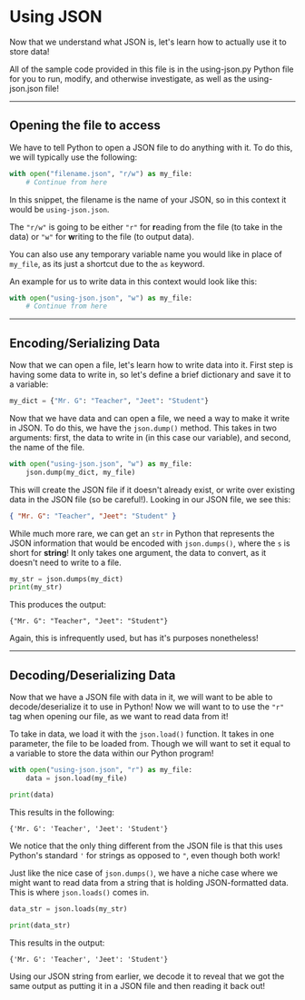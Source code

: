 # Using JSON

Now that we understand what JSON is, let's learn how to actually use it to store data!

All of the sample code provided in this file is in the using-json.py Python file for you to run, modify, and otherwise investigate, as well as the using-json.json file!

---

## Opening the file to access

We have to tell Python to open a JSON file to do anything with it. To do this, we will typically use the following:

```python
with open("filename.json", "r/w") as my_file:
    # Continue from here
```

In this snippet, the filename is the name of your JSON, so in this context it would be `using-json.json`.

The `"r/w"` is going to be either `"r"` for **r**eading from the file (to take in the data) or `"w"` for **w**riting to the file (to output data).

You can also use any temporary variable name you would like in place of `my_file`, as its just a shortcut due to the `as` keyword.

An example for us to write data in this context would look like this:

```python
with open("using-json.json", "w") as my_file:
    # Continue from here
```

---

## Encoding/Serializing Data

Now that we can open a file, let's learn how to write data into it. First step is having some data to write in, so let's define a brief dictionary and save it to a variable:

```python
my_dict = {"Mr. G": "Teacher", "Jeet": "Student"}
```

Now that we have data and can open a file, we need a way to make it write in JSON. To do this, we have the `json.dump()` method. This takes in two arguments: first, the data to write in (in this case our variable), and second, the name of the file.

```python
with open("using-json.json", "w") as my_file:
    json.dump(my_dict, my_file)
```

This will create the JSON file if it doesn't already exist, or write over existing data in the JSON file (so be careful!). Looking in our JSON file, we see this:

```json
{ "Mr. G": "Teacher", "Jeet": "Student" }
```

While much more rare, we can get an `str` in Python that represents the JSON information that would be encoded with `json.dumps()`, where the `s` is short for **string**! It only takes one argument, the data to convert, as it doesn't need to write to a file.

```python
my_str = json.dumps(my_dict)
print(my_str)
```

This produces the output:

```
{"Mr. G": "Teacher", "Jeet": "Student"}
```

Again, this is infrequently used, but has it's purposes nonetheless!

---

## Decoding/Deserializing Data

Now that we have a JSON file with data in it, we will want to be able to decode/deserialize it to use in Python! Now we will want to to use the `"r"` tag when opening our file, as we want to read data from it!

To take in data, we load it with the `json.load()` function. It takes in one parameter, the file to be loaded from. Though we will want to set it equal to a variable to store the data within our Python program!

```python
with open("using-json.json", "r") as my_file:
    data = json.load(my_file)

print(data)
```

This results in the following:

```
{'Mr. G': 'Teacher', 'Jeet': 'Student'}
```

We notice that the only thing different from the JSON file is that this uses Python's standard `'` for strings as opposed to `"`, even though both work!

Just like the nice case of `json.dumps()`, we have a niche case where we might want to read data from a string that is holding JSON-formatted data. This is where `json.loads()` comes in.

```python
data_str = json.loads(my_str)

print(data_str)
```

This results in the output:

```
{'Mr. G': 'Teacher', 'Jeet': 'Student'}
```

Using our JSON string from earlier, we decode it to reveal that we got the same output as putting it in a JSON file and then reading it back out!
